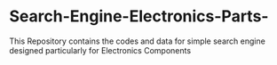 # Search-Engine-Electronics-Parts-
This Repository contains the codes and data for simple search engine designed particularly for Electronics Components
